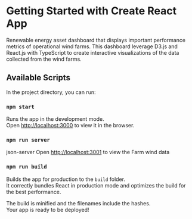 # Getting Started with Create React App

Renewable energy asset dashboard that displays important performance metrics of operational wind farms. This dashboard leverage D3.js and React.js with TypeScript to create interactive visualizations of the data collected from the wind farms.

## Available Scripts

In the project directory, you can run:

### `npm start`

Runs the app in the development mode.\
Open [http://localhost:3000](http://localhost:3000) to view it in the browser.

### `npm run server`

json-server
Open [http://localhost:3001](http://localhost:3001) to view the Farm wind data

### `npm run build`

Builds the app for production to the `build` folder.\
It correctly bundles React in production mode and optimizes the build for the best performance.

The build is minified and the filenames include the hashes.\
Your app is ready to be deployed!
